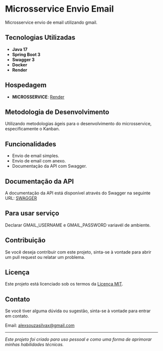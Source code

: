 # Microsservice Envio Email

  Microsservice envio de email utilizando gmail.


## Tecnologias Utilizadas

- **Java 17**
- **Spring Boot 3**
- **Swagger 3**
- **Docker**
- **Render**

## Hospedagem

- **MICROSSERVICE**: [Render](https://envio-email.onrender.com/)

## Metodologia de Desenvolvimento

Utilizando metodologias ágeis para o desenvolvimento do microsservice, especificamente o Kanban.

## Funcionalidades

- Envio de email simples.
- Envio de email com anexo.
- Documentação da API com Swagger.

## Documentação da API

A documentação da API está disponível através do Swagger na seguinte URL: [SWAGGER](https://envio-email.onrender.com/swagger-ui/index.html)

## Para usar serviço

Declarar GMAIL_USERNAME e GMAIL_PASSWORD variavél de ambiente.

## Contribuição

Se você deseja contribuir com este projeto, sinta-se à vontade para abrir um pull request ou relatar um problema.

## Licença

Este projeto está licenciado sob os termos da [Licença MIT](LICENSE).

## Contato

Se você tiver alguma dúvida ou sugestão, sinta-se à vontade para entrar em contato.

Email: alexsouzasilvax@gmail.com

---

_Este projeto foi criado para uso pessoal e como uma forma de aprimorar minhas habilidades técnicas._
